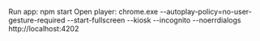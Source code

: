 Run app: npm start
Open player: chrome.exe --autoplay-policy=no-user-gesture-required --start-fullscreen --kiosk --incognito --noerrdialogs http://localhost:4202